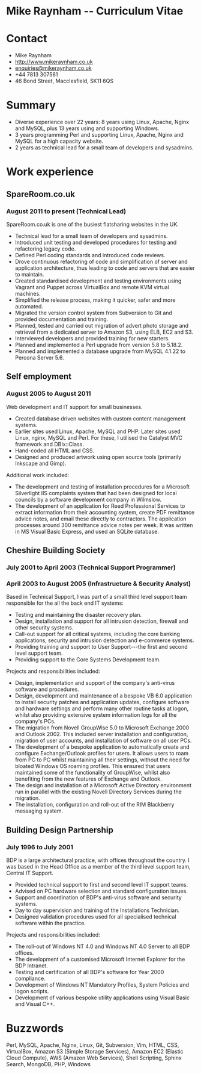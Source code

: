 # Mike Raynham -- Curriculum Vitae

# Contact

* Mike Raynham
* http://www.mikeraynham.co.uk
* enquiries@mikeraynham.co.uk
* +44 7813 307561
* 46 Bond Street, Macclesfield, SK11 6QS

# Summary

* Diverse experience over 22 years: 8 years using Linux, Apache, Nginx and
  MySQL, plus 13 years using and supporting Windows.
* 3 years programming Perl and supporting Linux, Apache, Nginx and MySQL for
  a high capacity website.
* 2 years as technical lead for a small team of developers and sysadmins.

# Work experience

##  SpareRoom.co.uk
### August 2011 to present (Technical Lead)

SpareRoom.co.uk is one of the busiest flatsharing websites in the UK.

* Technical lead for a small team of developers and sysadmins.
* Introduced unit testing and developed procedures for testing and refactoring
  legacy code.
* Defined Perl coding standards and introduced code reviews.
* Drove continuous refactoring of code and simplification of server and
  application architecture, thus leading to code and servers that are easier to
  maintain.
* Created standardised development and testing environments using Vagrant and
  Puppet across VirtualBox and remote KVM virtual machines.
* Simplified the release process, making it quicker, safer and more automated.
* Migrated the version control system from Subversion to Git and provided
  documentation and training.
* Planned, tested and carried out migration of advert photo storage and
  retrieval from a dedicated server to Amazon S3, using ELB, EC2 and S3.
* Interviewed developers and provided training for new starters.
* Planned and implemented a Perl upgrade from version 5.8 to 5.18.2.
* Planned and implemented a database upgrade from MySQL 4.1.22 to Percona
  Server 5.6.

##  Self employment
### August 2005 to August 2011

Web development and IT support for small businesses.

* Created database driven websites with custom content management systems.
* Earlier sites used Linux, Apache, MySQL and PHP.  Later sites used Linux,
  nginx, MySQL and Perl.  For these, I utilised the Catalyst MVC framework and
  DBIx::Class.
* Hand-coded all HTML and CSS.
* Designed and produced artwork using open source tools (primarily Inkscape
  and Gimp).

Additional work included:

* The development and testing of installation procedures for a Microsoft
  Silverlight IIS complaints system that had been designed for local councils
  by a software development company in Wilmslow.
* The development of an application for Reed Professional Services to extract
  information from their accounting system, create PDF remittance advice notes,
  and email these directly to contractors. The application processes around 300
  remittance advice notes per week.  It was written in MS Visual Basic Express,
  and used an SQLite database.

##  Cheshire Building Society
### July 2001 to April 2003 (Technical Support Programmer)
### April 2003 to August 2005 (Infrastructure & Security Analyst)

Based in Technical Support, I was part of a small third level support team
responsible for the all the back end IT systems:

* Testing and maintaining the disaster recovery plan.
* Design, installation and support for all intrusion detection, firewall and
  other security systems.
* Call-out support for all critical systems, including the core banking
  applications, security and intrusion detection and e-commerce systems.
* Providing training and support to User Support---the first and second level
  support team.
* Providing support to the Core Systems Development team.

Projects and responsibilities included:

* Design, implementation and support of the company's anti-virus software and
  procedures.
* Design, development and maintenance of a bespoke VB 6.0 application to
  install security patches and application updates, configure software and
  hardware settings and perform many other routine tasks at logon, whilst also
  providing extensive system information logs for all the company's PCs.
* The migration from Novell GroupWise 5.0 to Microsoft Exchange 2000 and
  Outlook 2002.  This included server installation and configuration, migration
  of user accounts, and installation of software on all user PCs.
* The development of a bespoke application to automatically create and
  configure Exchange/Outlook profiles for users.  It allows users to roam from
  PC to PC whilst maintaining all their settings, without the need for bloated
  Windows OS roaming profiles.  This ensured that users maintained some of the
  functionality of GroupWise, whilst also benefiting from the new features of
  Exchange and Outlook.
* The design and installation of a Microsoft Active Directory environment run
  in parallel with the existing Novell Directory Services during the migration.
* The installation, configuration and roll-out of the RIM Blackberry messaging
  system.

## Building Design Partnership
### July 1996 to July 2001

BDP is a large architectural practice, with offices throughout the country.  I
was based in the Head Office as a member of the third level support team,
Central IT Support.

* Provided technical support to first and second level IT support teams.
* Advised on PC hardware selection and standard configuration issues.
* Support and coordination of BDP's anti-virus software and security systems.
* Day to day supervision and training of the Installations Technician.
* Designed validation procedures used for all specialised technical software
  within the practice.

Projects and responsibilities included:

* The roll-out of Windows NT 4.0 and Windows NT 4.0 Server to all BDP offices.
* The development of a customised Microsoft Internet Explorer for the BDP
  Intranet.
* Testing and certification of all BDP's software for Year 2000 compliance.
* Development of Windows NT Mandatory Profiles, System Policies and logon
  scripts.
* Development of various bespoke utility applications using Visual Basic and
  Visual C++.

# Buzzwords

Perl, MySQL, Apache, Nginx, Linux, Git, Subversion, Vim, HTML, CSS,
VirtualBox, Amazon S3 (Simple Storage Services), Amazon EC2 (Elastic Cloud
Compute), AWS (Amazon Web Services), Shell Scripting, Sphinx Search, MongoDB,
PHP, Windows
